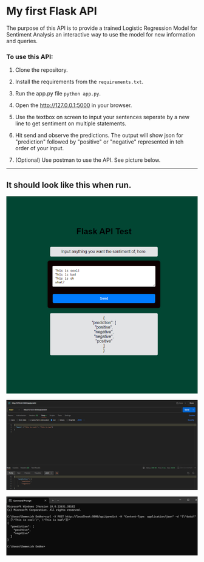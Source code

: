 # My first Flask API

The purpose of this API is to provide a trained Logistic Regression Model for Sentiment Analysis an interactive way to use the model for new information and queries. 

### To use this API:

1. Clone the repository.

2. Install the requirements from the ```requirements.txt```.

3. Run the app.py file ```python app.py```.

4. Open the http://127.0.0.1:5000 in your browser.

5. Use the textbox on screen to input your sentences seperate by a new line to get sentiment on multiple statements.

6. Hit send and observe the predictions. The output will show json for "prediction" followed by "positive" or "negative" represented in teh order of your input.

7. (Optional) Use postman to use the API. See picture below. 

---

## It should look like this when run. 

![Works](Pictures/workingv1.png)

![Postman](Pictures/Postman.png)

![CURL](Pictures/curl.png)